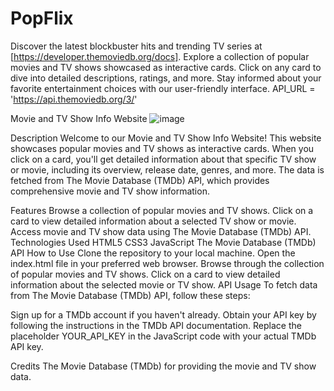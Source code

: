 # PopFlix
Discover the latest blockbuster hits and trending TV series at [https://developer.themoviedb.org/docs]. Explore a collection of popular movies and TV shows showcased as interactive cards. Click on any card to dive into detailed descriptions, ratings, and more. Stay informed about your favorite entertainment choices with our user-friendly interface.
API_URL = 'https://api.themoviedb.org/3/'

Movie and TV Show Info Website
![image](https://github.com/kd72004/PopFlix/assets/109151753/b1af4df3-98c0-41e4-80d8-ec06c8b623aa)

Description
Welcome to our Movie and TV Show Info Website! This website showcases popular movies and TV shows as interactive cards. When you click on a card, you'll get detailed information about that specific TV show or movie, including its overview, release date, genres, and more. The data is fetched from The Movie Database (TMDb) API, which provides comprehensive movie and TV show information.

Features
Browse a collection of popular movies and TV shows.
Click on a card to view detailed information about a selected TV show or movie.
Access movie and TV show data using The Movie Database (TMDb) API.
Technologies Used
HTML5
CSS3
JavaScript
The Movie Database (TMDb) API
How to Use
Clone the repository to your local machine.
Open the index.html file in your preferred web browser.
Browse through the collection of popular movies and TV shows.
Click on a card to view detailed information about the selected movie or TV show.
API Usage
To fetch data from The Movie Database (TMDb) API, follow these steps:

Sign up for a TMDb account if you haven't already.
Obtain your API key by following the instructions in the TMDb API documentation.
Replace the placeholder YOUR_API_KEY in the JavaScript code with your actual TMDb API key.

Credits
The Movie Database (TMDb) for providing the movie and TV show data.
